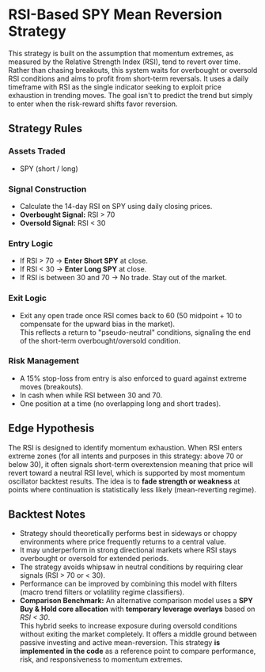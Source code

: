 # RSI-Based SPY Mean Reversion Strategy

This strategy is built on the assumption that momentum extremes, as measured by the Relative Strength Index (RSI), tend to revert over time. Rather than chasing breakouts, this system waits for overbought or oversold RSI conditions and aims to profit from short-term reversals.
It uses a daily timeframe with RSI as the single indicator seeking to exploit price exhaustion in trending moves. The goal isn't to predict the trend but simply to enter when the risk-reward shifts favor reversion.

## Strategy Rules

### Assets Traded
- SPY (short / long)

### Signal Construction
- Calculate the 14-day RSI on SPY using daily closing prices.  
- **Overbought Signal:** RSI > 70  
- **Oversold Signal:** RSI < 30  

### Entry Logic
- If RSI > 70 → **Enter Short SPY** at close.  
- If RSI < 30 → **Enter Long SPY** at close.  
- If RSI is between 30 and 70 → No trade. Stay out of the market.

### Exit Logic
- Exit any open trade once RSI comes back to 60 (50 midpoint + 10 to compensate for the upward bias in the market).  
  This reflects a return to "pseudo-neutral" conditions, signaling the end of the short-term overbought/oversold condition.

### Risk Management
- A 15% stop-loss from entry is also enforced to guard against extreme moves (breakouts).  
- In cash when while RSI between 30 and 70.  
- One position at a time (no overlapping long and short trades).

## Edge Hypothesis

The RSI is designed to identify momentum exhaustion. When RSI enters extreme zones (for all intents and purposes in this strategy: above 70 or below 30), it often signals short-term overextension meaning that price will revert toward a neutral RSI level, which is supported by most momentum oscillator backtest results.
The idea is to **fade strength or weakness** at points where continuation is statistically less likely (mean-reverting regime).

## Backtest Notes

- Strategy should theoretically performs best in sideways or choppy environments where price frequently returns to a central value.  
- It may underperform in strong directional markets where RSI stays overbought or oversold for extended periods.  
- The strategy avoids whipsaw in neutral conditions by requiring clear signals (RSI > 70 or < 30).  
- Performance can be improved by combining this model with filters (macro trend filters or volatility regime classifiers).  
- **Comparison Benchmark:** An alternative comparison model uses a **SPY Buy & Hold core allocation** with **temporary leverage overlays** based on *RSI < 30*.  
  This hybrid seeks to increase exposure during oversold conditions without exiting the market completely. It offers a middle ground between passive investing and active mean-reversion. This strategy **is implemented in the code** as a reference point to compare performance, risk, and responsiveness to momentum extremes.
